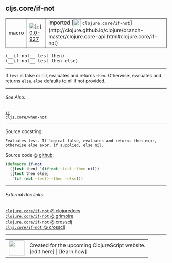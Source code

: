 ## cljs.core/if-not



 <table border="1">
<tr>
<td>macro</td>
<td><a href="https://github.com/cljsinfo/cljs-api-docs/tree/0.0-927"><img valign="middle" alt="[+] 0.0-927" title="Added in 0.0-927" src="https://img.shields.io/badge/+-0.0--927-lightgrey.svg"></a> </td>
<td>
imported [<img height="24px" valign="middle" src="http://i.imgur.com/1GjPKvB.png"> <samp>clojure.core/if-not</samp>](http://clojure.github.io/clojure/branch-master/clojure.core-api.html#clojure.core/if-not)
</td>
</tr>
</table>


 <samp>
(__if-not__ test then)<br>
</samp>
 <samp>
(__if-not__ test then else)<br>
</samp>

---

If `test` is false or nil, evaluates and returns `then`. Otherwise, evaluates
and returns `else`. `else` defaults to nil if not provided.



---


###### See Also:

[`if`](../special/if.md)<br>
[`cljs.core/when-not`](../cljs.core/when-not.md)<br>

---


Source docstring:

```
Evaluates test. If logical false, evaluates and returns then expr, 
otherwise else expr, if supplied, else nil.
```


Source code @ [github](https://github.com/clojure/clojure/blob/clojure-1.7.0-beta1/src/clj/clojure/core.clj#L730-L736):

```clj
(defmacro if-not
  ([test then] `(if-not ~test ~then nil))
  ([test then else]
   `(if (not ~test) ~then ~else)))
```

<!--
Repo - tag - source tree - lines:

 <pre>
clojure @ clojure-1.7.0-beta1
└── src
    └── clj
        └── clojure
            └── <ins>[core.clj:730-736](https://github.com/clojure/clojure/blob/clojure-1.7.0-beta1/src/clj/clojure/core.clj#L730-L736)</ins>
</pre>

-->

---



###### External doc links:

[`clojure.core/if-not` @ clojuredocs](http://clojuredocs.org/clojure.core/if-not)<br>
[`clojure.core/if-not` @ grimoire](http://conj.io/store/v1/org.clojure/clojure/1.7.0-beta3/clj/clojure.core/if-not/)<br>
[`clojure.core/if-not` @ crossclj](http://crossclj.info/fun/clojure.core/if-not.html)<br>
[`cljs.core/if-not` @ crossclj](http://crossclj.info/fun/cljs.core/if-not.html)<br>

---

 <table>
<tr><td>
<img valign="middle" align="right" width="48px" src="http://i.imgur.com/Hi20huC.png">
</td><td>
Created for the upcoming ClojureScript website.<br>
[edit here] | [learn how]
</td></tr></table>

[edit here]:https://github.com/cljsinfo/cljs-api-docs/blob/master/cljsdoc/cljs.core/if-not.cljsdoc
[learn how]:https://github.com/cljsinfo/cljs-api-docs/wiki/cljsdoc-files

<!--

This information was too distracting to show to readers, but I'll leave it
commented here since it is helpful to:

- pretty-print the data used to generate this document
- and show how to retrieve that data



The API data for this symbol:

```clj
{:description "If `test` is false or nil, evaluates and returns `then`. Otherwise, evaluates\nand returns `else`. `else` defaults to nil if not provided.",
 :ns "cljs.core",
 :name "if-not",
 :signature ["[test then]" "[test then else]"],
 :history [["+" "0.0-927"]],
 :type "macro",
 :related ["special/if" "cljs.core/when-not"],
 :full-name-encode "cljs.core/if-not",
 :source {:code "(defmacro if-not\n  ([test then] `(if-not ~test ~then nil))\n  ([test then else]\n   `(if (not ~test) ~then ~else)))",
          :title "Source code",
          :repo "clojure",
          :tag "clojure-1.7.0-beta1",
          :filename "src/clj/clojure/core.clj",
          :lines [730 736]},
 :full-name "cljs.core/if-not",
 :clj-symbol "clojure.core/if-not",
 :docstring "Evaluates test. If logical false, evaluates and returns then expr, \notherwise else expr, if supplied, else nil."}

```

Retrieve the API data for this symbol:

```clj
;; from Clojure REPL
(require '[clojure.edn :as edn])
(-> (slurp "https://raw.githubusercontent.com/cljsinfo/cljs-api-docs/catalog/cljs-api.edn")
    (edn/read-string)
    (get-in [:symbols "cljs.core/if-not"]))
```

-->
